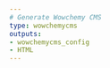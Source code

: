 ```yaml
---
# Generate Wowchemy CMS
type: wowchemycms
outputs:
- wowchemycms_config
- HTML
---
```

 <style>
   footer p:nth-child(2) {
    font-size: 0.75rem;
    text-align: center;
    display: none;
}
 </style>